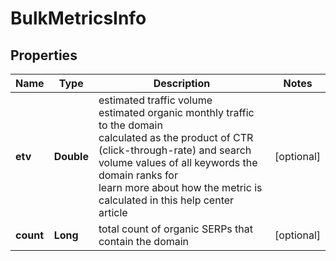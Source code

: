# BulkMetricsInfo


## Properties

| Name | Type | Description | Notes |
|------------ | ------------- | ------------- | -------------|
**etv** | **Double** | estimated traffic volume<br>estimated organic monthly traffic to the domain<br>calculated as the product of CTR (click-through-rate) and search volume values of all keywords the domain ranks for<br>learn more about how the metric is calculated in this help center article |[optional]|
**count** | **Long** | total count of organic SERPs that contain the domain |[optional]|
